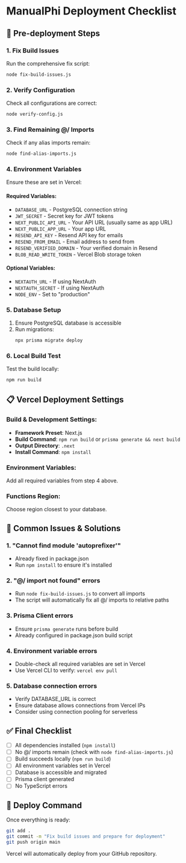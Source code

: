 # ManualPhi Deployment Checklist

## 🚀 Pre-deployment Steps

### 1. Fix Build Issues
Run the comprehensive fix script:
```bash
node fix-build-issues.js
```

### 2. Verify Configuration
Check all configurations are correct:
```bash
node verify-config.js
```

### 3. Find Remaining @/ Imports
Check if any alias imports remain:
```bash
node find-alias-imports.js
```

### 4. Environment Variables
Ensure these are set in Vercel:

#### Required Variables:
- `DATABASE_URL` - PostgreSQL connection string
- `JWT_SECRET` - Secret key for JWT tokens
- `NEXT_PUBLIC_API_URL` - Your API URL (usually same as app URL)
- `NEXT_PUBLIC_APP_URL` - Your app URL
- `RESEND_API_KEY` - Resend API key for emails
- `RESEND_FROM_EMAIL` - Email address to send from
- `RESEND_VERIFIED_DOMAIN` - Your verified domain in Resend
- `BLOB_READ_WRITE_TOKEN` - Vercel Blob storage token

#### Optional Variables:
- `NEXTAUTH_URL` - If using NextAuth
- `NEXTAUTH_SECRET` - If using NextAuth
- `NODE_ENV` - Set to "production"

### 5. Database Setup
1. Ensure PostgreSQL database is accessible
2. Run migrations:
   ```bash
   npx prisma migrate deploy
   ```

### 6. Local Build Test
Test the build locally:
```bash
npm run build
```

## 📋 Vercel Deployment Settings

### Build & Development Settings:
- **Framework Preset**: Next.js
- **Build Command**: `npm run build` or `prisma generate && next build`
- **Output Directory**: `.next`
- **Install Command**: `npm install`

### Environment Variables:
Add all required variables from step 4 above.

### Functions Region:
Choose region closest to your database.

## 🐛 Common Issues & Solutions

### 1. "Cannot find module 'autoprefixer'"
- Already fixed in package.json
- Run `npm install` to ensure it's installed

### 2. "@/ import not found" errors
- Run `node fix-build-issues.js` to convert all imports
- The script will automatically fix all @/ imports to relative paths

### 3. Prisma Client errors
- Ensure `prisma generate` runs before build
- Already configured in package.json build script

### 4. Environment variable errors
- Double-check all required variables are set in Vercel
- Use Vercel CLI to verify: `vercel env pull`

### 5. Database connection errors
- Verify DATABASE_URL is correct
- Ensure database allows connections from Vercel IPs
- Consider using connection pooling for serverless

## ✅ Final Checklist

- [ ] All dependencies installed (`npm install`)
- [ ] No @/ imports remain (check with `node find-alias-imports.js`)
- [ ] Build succeeds locally (`npm run build`)
- [ ] All environment variables set in Vercel
- [ ] Database is accessible and migrated
- [ ] Prisma client generated
- [ ] No TypeScript errors

## 🚀 Deploy Command

Once everything is ready:
```bash
git add .
git commit -m "Fix build issues and prepare for deployment"
git push origin main
```

Vercel will automatically deploy from your GitHub repository.